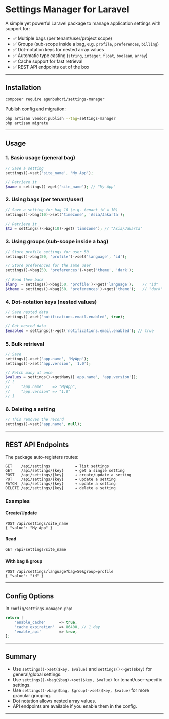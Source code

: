 # Settings Manager for Laravel

A simple yet powerful Laravel package to manage application settings with support for:

- ✅ Multiple bags (per tenant/user/project scope)  
- ✅ Groups (sub-scope inside a bag, e.g. `profile`, `preferences`, `billing`)  
- ✅ Dot-notation keys for nested array values  
- ✅ Automatic type casting (`string`, `integer`, `float`, `boolean`, `array`)  
- ✅ Cache support for fast retrieval  
- ✅ REST API endpoints out of the box  

---

## Installation

```bash
composer require agunbuhori/settings-manager
```

Publish config and migration:

```bash
php artisan vendor:publish --tag=settings-manager
php artisan migrate
```

---

## Usage

### 1. Basic usage (general bag)

```php
// Save a setting
settings()->set('site_name', 'My App');

// Retrieve it
$name = settings()->get('site_name'); // "My App"
```

### 2. Using bags (per tenant/user)

```php
// Save a setting for bag 10 (e.g. tenant_id = 10)
settings()->bag(10)->set('timezone', 'Asia/Jakarta');

// Retrieve it
$tz = settings()->bag(10)->get('timezone'); // "Asia/Jakarta"
```

### 3. Using groups (sub-scope inside a bag)

```php
// Store profile settings for user 50
settings()->bag(50, 'profile')->set('language', 'id');

// Store preferences for the same user
settings()->bag(50, 'preferences')->set('theme', 'dark');

// Read them back
$lang  = settings()->bag(50, 'profile')->get('language');    // "id"
$theme = settings()->bag(50, 'preferences')->get('theme');   // "dark"
```

### 4. Dot-notation keys (nested values)

```php
// Save nested data
settings()->set('notifications.email.enabled', true);

// Get nested data
$enabled = settings()->get('notifications.email.enabled'); // true
```

### 5. Bulk retrieval

```php
// Save
settings()->set('app.name', 'MyApp');
settings()->set('app.version', '1.0');

// Fetch many at once
$values = settings()->getMany(['app.name', 'app.version']);
// [
//     "app.name"    => "MyApp",
//     "app.version" => "1.0"
// ]
```

### 6. Deleting a setting

```php
// This removes the record
settings()->set('app.name', null);
```

---

## REST API Endpoints

The package auto-registers routes:

```
GET    /api/settings           → list settings
GET    /api/settings/{key}     → get a single setting
POST   /api/settings/{key}     → create/update a setting
PUT    /api/settings/{key}     → update a setting
PATCH  /api/settings/{key}     → update a setting
DELETE /api/settings/{key}     → delete a setting
```

### Examples

#### Create/Update

```
POST /api/settings/site_name
{ "value": "My App" }
```

#### Read

```
GET /api/settings/site_name
```

#### With bag & group

```
POST /api/settings/language?bag=50&group=profile
{ "value": "id" }
```

---

## Config Options

In `config/settings-manager.php`:

```php
return [
    'enable_cache'      => true,
    'cache_expiration'  => 86400, // 1 day
    'enable_api'        => true,
];
```

---

## Summary

- Use `settings()->set($key, $value)` and `settings()->get($key)` for general/global settings.  
- Use `settings()->bag($bag)->set($key, $value)` for tenant/user-specific settings.  
- Use `settings()->bag($bag, $group)->set($key, $value)` for more granular grouping.  
- Dot notation allows nested array values.  
- API endpoints are available if you enable them in the config.  

---
